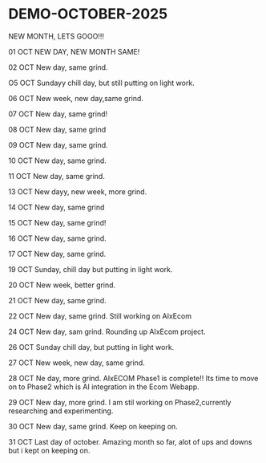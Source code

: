 # DEMO-OCTOBER-2025
NEW MONTH, LETS GOOO!!!

01 OCT
NEW DAY, NEW MONTH SAME!

02 OCT
New day, same grind.

O5 OCT
Sundayy chill day, but still putting on light work.

06 OCT
New week, new day,same grind.

07 OCT
New day, same grind!

08 OCT
New day, same grind

09 OCT
New day, same grind.

10 OCT
New day, same grind.

11 OCT
New day, same grind.

13 OCT
New dayy, new week, more grind.

14 OCT
New day, same grind

15 OCT
New day, same grind!

16 OCT
New day, same grind.

17 OCT
New day, same grind.

19 OCT
Sunday, chill day but putting in light work.

20 OCT
New week, better grind.

21 OCT
New day, same grind.

22 OCT
New day, same grind.
Still working on AIxEcom

24 OCT
New day, sam grind.
Rounding up AIxEcom project.

26 OCT
Sunday chill day, but putting in light work.

27 OCT
New week, new day, same grind.

28 OCT
Ne day, more grind.
AIxECOM Phase1 is complete!!
Its time to move on to Phase2 which is AI integration in the Ecom Webapp.

29 OCT
New day, more grind.
I am stil working on Phase2,currently researching and experimenting.

30 OCT
New day, same grind.
Keep on keeping on.

31 OCT
Last day of october.
Amazing month so far, alot of ups and downs but i kept on keeping on.
